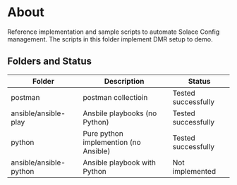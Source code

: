 # About

Reference implementation and sample scripts to automate Solace Config management. The scripts in this folder implement DMR setup to demo.

## Folders and Status

| Folder | Description | Status |
| --- | --- | ---|
| postman | postman collectioin | Tested successfully |
| ansible/ansible-play | Ansbile playbooks (no Python) | Tested successfully |
| python | Pure python implemention (no Ansible) | Tested successfully |
| ansible/ansible-python | Ansible playbook with Python | Not implemented |
